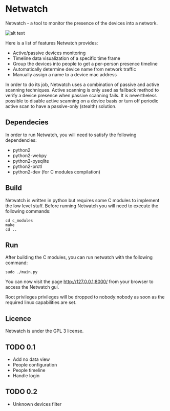 # Netwatch

Netwatch - a tool to monitor the presence of the devices into a network.

![alt text](https://raw.githubusercontent.com/emanuele-f/netwatch/master/screenshots/devices_page.png)

Here is a list of features Netwatch provides:
- Active/passive devices monitoring
- Timeline data visualization of a specific time frame
- Group the devices into people to get a per-person presence timeline
- Automatically determine device name from network traffic
- Manually assign a name to a device mac address

In order to do its job, Netwatch uses a combination of passive and active scanning techniques.
Active scanning is only used as fallback method to verify a device presence when
passive scanning fails. It is nevertheless possible to disable active scanning on
a device basis or turn off periodic active scan to have a passive-only (stealth) solution.

## Dependecies

In order to run Netwatch, you will need to satisfy the following dependencies:

- python2
- python2-webpy
- python2-pysqlite
- python2-prctl
- python2-dev (for C modules compilation)

## Build

Netwatch is written in python but requires some C modules to implement the low
level stuff. Before running Netwatch you will need to execute the following commands:

```
cd c_modules
make
cd ..
```

## Run

After building the C modules, you can run netwatch with the following command:

```
sudo ./main.py
```

You can now visit the page http://127.0.0.1:8000/ from your browser to access the
Netwatch gui.

Root privileges privileges will be dropped to nobody:nobody as soon as the
required linux capabilities are set.

## Licence

Netwatch is under the GPL 3 license.

## TODO 0.1
- Add no data view
- People configuration
- People timeline
- Handle login

## TODO 0.2
- Unknown devices filter
